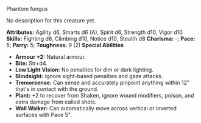 Phantom fungus

No description for this creature yet.

**Attributes:** Agility d6, Smarts d6 (A), Spirit d6, Strength d10,
Vigor d10
**Skills:** Fighting d6, Climbing d10, Notice d10, Stealth d8
**Charisma:** -; **Pace:** 5; **Parry:** 5; **Toughness:** 9 (2)
**Special Abilities**
- **Armour +2:** Natural armour.
- **Bite:** Str+d4.
- **Low Light Vision:** No penalties for dim or dark lighting.
- **Blindsight:** Ignore sight-based penalties and gaze attacks.
- **Tremorsense:** Can sense and accurately pinpoint anything within
12" that's in contact with the ground.
- **Plant:** +2 to recover from Shaken, ignore wound modifiers, poison,
and extra damage from called shots.
- **Wall Walker:** Can automatically move across vertical or inverted
surfaces with Pace 5".

